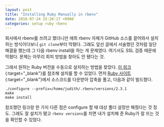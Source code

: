 ```yaml
---
layout: post
title: "Installing Ruby Manually in rbenv"
date: 2016-07-24 15:26:17 +0900
categories: setup ruby rbenv
---
```


회사에서 rbenv를 쓰려고 했더니만 애최 rbenv 자체가 GitHub 소스를 끌어와서 설치하는 방식이다보니 `git clone`부터 막혔다. 그래도 앞선 글에서 서술했던 것처럼 일단 해결을 했는데 그 다음 rbenv install을 하는 게 문제였다. 여기서도 SSL 검증 때문에 막혔다. 문제는 아무리 회피 방법을 찾아도 안 됐다는 것.

그래서 원하는 Ruby 버전을 수동으로 설치하는 방법을 찾았다. [이 링크](http://passionatedevelopment.com/blog/2012/05/06/install-ruby-manually/){:target="_blank"}를 참조해 설치를 할 수 있었다. 먼저 [Ruby 사이트](https://www.ruby-lang.org/ko/){:target="_blank"}에서 소스코드를 다운받아 압축을 풀고, 다음과 같이 빌드했다.

```
./configure --prefix=/home/judith/.rbenv/versions/2.3.1
make
make install
```

참조했던 링크랑 한 가지 다른 점은 configure 할 때 대상 폴더 설정만 해줬다는 것 정도. 그래도 잘 설치가 됐고 `rbenv versions`를 치면 내가 설치해 준 Ruby가 잘 뜨는 것을 확인할 수 있었다.

